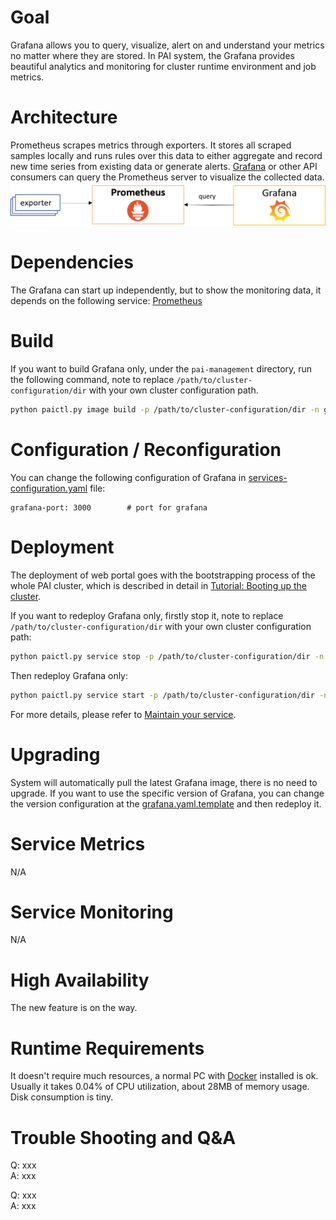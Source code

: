 # Goal

Grafana allows you to query, visualize, alert on and understand your metrics no matter where they are stored. In PAI system, the Grafana provides beautiful analytics and monitoring for cluster runtime environment and job metrics.

# Architecture

Prometheus scrapes metrics through exporters. It stores all scraped samples locally and runs rules over this data to either aggregate and record new time series from existing data or generate alerts. [Grafana](https://grafana.com/) or other API consumers can query the Prometheus server to visualize the collected data. ![Architecture](grafana.png)

# Dependencies

The Grafana can start up independently, but to show the monitoring data, it depends on the following service: [Prometheus](../../../src/prometheus)

# Build

If you want to build Grafana only, under the `pai-management` directory, run the following command, note to replace `/path/to/cluster-configuration/dir` with your own cluster configuration path.

```sh
python paictl.py image build -p /path/to/cluster-configuration/dir -n grafana
```

# Configuration / Reconfiguration

You can change the following configuration of Grafana in [services-configuration.yaml](../../../examples/cluster-configuration/services-configuration.yaml) file:

    grafana-port: 3000        # port for grafana
    

# Deployment

The deployment of web portal goes with the bootstrapping process of the whole PAI cluster, which is described in detail in [Tutorial: Booting up the cluster](../pai-management/doc/distributed-deploy.md).

If you want to redeploy Grafana only, firstly stop it, note to replace `/path/to/cluster-configuration/dir` with your own cluster configuration path:

```sh
python paictl.py service stop -p /path/to/cluster-configuration/dir -n grafana
```

Then redeploy Grafana only:

```sh
python paictl.py service start -p /path/to/cluster-configuration/dir -n grafana
```

For more details, please refer to [Maintain your service](../paictl/paictl-manual.md#Service).

# Upgrading

System will automatically pull the latest Grafana image, there is no need to upgrade. If you want to use the specific version of Grafana, you can change the version configuration at the [grafana.yaml.template](../../../src/grafana/deploy/grafana.yaml.template#L44) and then redeploy it.

# Service Metrics

N/A

# Service Monitoring

N/A

# High Availability

The new feature is on the way.

# Runtime Requirements

It doesn't require much resources, a normal PC with [Docker](https://docs.docker.com/install/linux/docker-ce/ubuntu/) installed is ok. Usually it takes 0.04% of CPU utilization, about 28MB of memory usage. Disk consumption is tiny.

# Trouble Shooting and Q&A

Q: xxx  
A: xxx

Q: xxx  
A: xxx